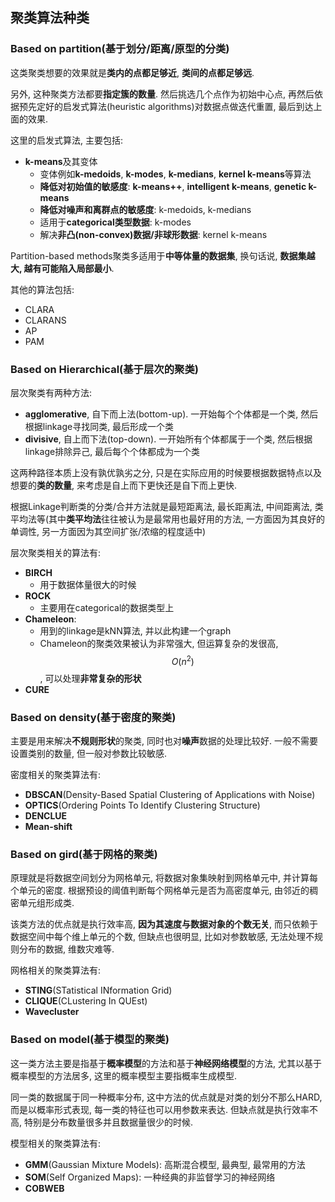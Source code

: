 ## 聚类算法种类

### Based on partition(基于划分/距离/原型的分类)

这类聚类想要的效果就是**类内的点都足够近**, **类间的点都足够远**.

另外, 这种聚类方法都要**指定簇的数量**. 然后挑选几个点作为初始中心点, 再然后依据预先定好的启发式算法(heuristic algorithms)对数据点做迭代重置, 最后到达上面的效果.

这里的启发式算法, 主要包括:

- **k-means**及其变体
  - 变体例如**k-medoids**, **k-modes**, **k-medians**, **kernel k-means**等算法
  - **降低对初始值的敏感度**: **k-means++**, **intelligent k-means**, **genetic k-means**
  - **降低对噪声和离群点的敏感度**: k-medoids, k-medians
  - 适用于**categorical类型数据**: k-modes
  - 解决**非凸(non-convex)数据/非球形数据**: kernel k-means

Partition-based methods聚类多适用于**中等体量的数据集**, 换句话说, **数据集越大, 越有可能陷入局部最小**.

其他的算法包括:

- CLARA
- CLARANS
- AP
- PAM

### Based on Hierarchical(基于层次的聚类)

层次聚类有两种方法:

- **agglomerative**, 自下而上法(bottom-up). 一开始每个个体都是一个类, 然后根据linkage寻找同类, 最后形成一个类
- **divisive**, 自上而下法(top-down). 一开始所有个体都属于一个类, 然后根据linkage排除异己, 最后每个个体都成为一个类

这两种路径本质上没有孰优孰劣之分, 只是在实际应用的时候要根据数据特点以及想要的**类的数量**, 来考虑是自上而下更快还是自下而上更快.

根据Linkage判断类的分类/合并方法就是最短距离法, 最长距离法, 中间距离法, 类平均法等(其中**类平均法**往往被认为是最常用也最好用的方法, 一方面因为其良好的单调性, 另一方面因为其空间扩张/浓缩的程度适中)

层次聚类相关的算法有:

- **BIRCH**
  - 用于数据体量很大的时候
- **ROCK**
  - 主要用在categorical的数据类型上
- **Chameleon**:
  - 用到的linkage是kNN算法, 并以此构建一个graph
  - Chameleon的聚类效果被认为非常强大, 但运算复杂的发很高, $$O(n^2)$$, 可以处理**非常复杂的形状**
- **CURE**

### Based on density(基于密度的聚类)

主要是用来解决**不规则形状**的聚类, 同时也对**噪声**数据的处理比较好. 一般不需要设置类别的数量, 但一般对参数比较敏感.

密度相关的聚类算法有:

- **DBSCAN**(Density-Based Spatial Clustering of Applications with Noise)
- **OPTICS**(Ordering Points To Identify Clustering Structure)
- **DENCLUE**
- **Mean-shift**

### Based on gird(基于网格的聚类)

原理就是将数据空间划分为网格单元, 将数据对象集映射到网格单元中, 并计算每个单元的密度. 根据预设的阈值判断每个网格单元是否为高密度单元, 由邻近的稠密单元组形成类.

该类方法的优点就是执行效率高, **因为其速度与数据对象的个数无关**, 而只依赖于数据空间中每个维上单元的个数, 但缺点也很明显, 比如对参数敏感, 无法处理不规则分布的数据, 维数灾难等.

网格相关的聚类算法有:

- **STING**(STatistical INformation Grid)
- **CLIQUE**(CLustering In QUEst)
- **Wavecluster**

### Based on model(基于模型的聚类)

这一类方法主要是指基于**概率模型**的方法和基于**神经网络模型**的方法, 尤其以基于概率模型的方法居多, 这里的概率模型主要指概率生成模型.

同一类的数据属于同一种概率分布, 这中方法的优点就是对类的划分不那么HARD, 而是以概率形式表现, 每一类的特征也可以用参数来表达. 但缺点就是执行效率不高, 特别是分布数量很多并且数据量很少的时候.

模型相关的聚类算法有:

- **GMM**(Gaussian Mixture Models): 高斯混合模型, 最典型, 最常用的方法
- **SOM**(Self Organized Maps): 一种经典的非监督学习的神经网络
- **COBWEB**
